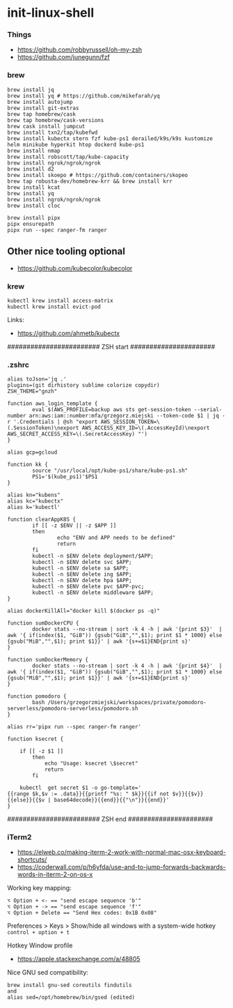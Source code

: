# init-linux-shell

### Things
* https://github.com/robbyrussell/oh-my-zsh
* https://github.com/junegunn/fzf

### brew

```
brew install jq
brew install yq # https://github.com/mikefarah/yq
brew install autojump
brew install git-extras
brew tap homebrew/cask
brew tap homebrew/cask-versions
brew cask install jumpcut
brew install txn2/tap/kubefwd
brew install kubectx stern fzf kube-ps1 derailed/k9s/k9s kustomize helm minikube hyperkit htop dockerd kube-ps1
brew install nmap
brew install robscott/tap/kube-capacity
brew install ngrok/ngrok/ngrok
brew install d2
brew install skoepo # https://github.com/containers/skopeo
brew tap robusta-dev/homebrew-krr && brew install krr
brew install kcat
brew install yq
brew install ngrok/ngrok/ngrok
brew install cloc

brew install pipx
pipx ensurepath
pipx run --spec ranger-fm ranger

```

## Other nice tooling optional
* https://github.com/kubecolor/kubecolor


### krew

```
kubectl krew install access-matrix
kubectl krew install evict-pod
```

Links:
* https://github.com/ahmetb/kubectx


######################## ZSH start ######################
### .zshrc
```
alias toJson='jq .'
plugins=(git dirhistory sublime colorize copydir)
ZSH_THEME="gnzh"

function aws_login_template {
        eval $(AWS_PROFILE=backup aws sts get-session-token --serial-number arn:aws:iam::number:mfa/grzegorz.miejski --token-code $1 | jq -r '.Credentials | @sh "export AWS_SESSION_TOKEN=\(.SessionToken)\nexport AWS_ACCESS_KEY_ID=\(.AccessKeyId)\nexport AWS_SECRET_ACCESS_KEY=\(.SecretAccessKey) "')
}

alias gcp=gcloud

function kk {
        source "/usr/local/opt/kube-ps1/share/kube-ps1.sh"
        PS1='$(kube_ps1)'$PS1
}

alias kn="kubens"
alias kc="kubectx"
alias k='kubectl'

function clearAppK8S {
        if [[ -z $ENV || -z $APP ]]
        then
                echo "ENV and APP needs to be defined"
                return
        fi
        kubectl -n $ENV delete deployment/$APP;
        kubectl -n $ENV delete svc $APP;
        kubectl -n $ENV delete sa $APP;
        kubectl -n $ENV delete ing $APP;
        kubectl -n $ENV delete hpa $APP;
        kubectl -n $ENV delete pvc $APP-pvc;
        kubectl -n $ENV delete middleware $APP;
}

alias dockerKillAll="docker kill $(docker ps -q)"

function sumDockerCPU {
        docker stats --no-stream | sort -k 4 -h | awk '{print $3}'  |  awk '{ if(index($1, "GiB")) {gsub("GiB","",$1); print $1 * 1000} else {gsub("MiB","",$1); print $1}}' | awk '{s+=$1}END{print s}'
}

function sumDockerMemory {
        docker stats --no-stream | sort -k 4 -h | awk '{print $4}'  |  awk '{ if(index($1, "GiB")) {gsub("GiB","",$1); print $1 * 1000} else {gsub("MiB","",$1); print $1}}' | awk '{s+=$1}END{print s}'
}

function pomodoro {
        bash /Users/grzegorzmiejski/workspaces/private/pomodoro-serverless/pomodoro-serverless/pomodoro.sh
}

alias rr='pipx run --spec ranger-fm ranger'

function ksecret {

    if [[ -z $1 ]]
        then
            echo "Usage: ksecret \$secret"
            return
        fi

    kubectl  get secret $1 -o go-template='
{{range $k,$v := .data}}{{printf "%s: " $k}}{{if not $v}}{{$v}}{{else}}{{$v | base64decode}}{{end}}{{"\n"}}{{end}}'
}

```
######################## ZSH end ######################

### iTerm2

* https://elweb.co/making-iterm-2-work-with-normal-mac-osx-keyboard-shortcuts/
* https://coderwall.com/p/h6yfda/use-and-to-jump-forwards-backwards-words-in-iterm-2-on-os-x

Working key mapping: 
```
⌥ Option + <- == "send escape sequence 'b'"
⌥ Option + -> == "send escape sequence 'f'"
⌥ Option + Delete == "Send Hex codes: 0x1B 0x08"
```

Preferences > Keys > Show/hide all windows with a system-wide hotkey
`control + option + t`

Hotkey Window profile
* https://apple.stackexchange.com/a/48805

Nice GNU sed compatibility:

```
brew install gnu-sed coreutils findutils
and
alias sed=/opt/homebrew/bin/gsed (edited) 
```
